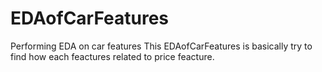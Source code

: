 # EDAofCarFeatures
Performing EDA on car features
This EDAofCarFeatures is basically try to find how each feactures related to price feacture.
